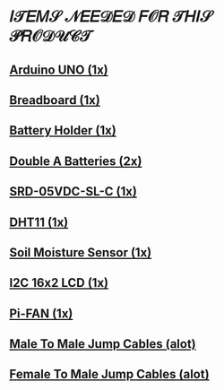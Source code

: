 # 𝐼𝒯𝐸𝑀𝒮 𝒩𝐸𝐸𝒟𝐸𝒟 𝐹𝒪𝑅 𝒯𝐻𝐼𝒮 𝒫𝑅𝒪𝒟𝒰𝒞𝒯

## [Arduino UNO (1x)](https://shopee.com.my/UNO-R3-Board-ATmega328P-with-USB-Cable-for-Arduino-i.9026134.1852416173?gclid=Cj0KCQjwnvOaBhDTARIsAJ)
## [Breadboard (1x)](https://shopee.com.my/MB102-Solderless-Mini-Medium-Large-Breadboard-170-400-830-Holes-Dupont-Jumper-Wire-EE-Components-Experiment-Donut-Board-i.33091591.547814043?sp_atk=1)
## [Battery Holder (1x)](https://shopee.com.my/2-Cell-Battery-Holder-AA-With-Wires-i.66871038.2164606220?sp_atk=127244de-f8da-40c0-beb0-7175ef963d64&xptdk=127244de-f8da-40c0-beb0-7175ef963d64)
## [Double A Batteries (2x)](https://shopee.com.my/EVEREADY-Super-Heavy-Duty-Battery-AA-AAA-Battery-1.5V-Alkaline-Battery-Bateri-AA-AAA-2a-Battery-3a-Battery-i.332516012.7066500221?sp_atk=)
## [SRD-05VDC-SL-C (1x)](https://shopee.com.my/Arduino-5V-DC-10A-250VAC-30VDC-Single-Channel-1-Way-Relay-Module-i.72422724.2122469267?gclid=Cj0KCQjwnvOaBhDTAR)
## [DHT11 (1x)](https://shopee.com.my/DHT11-DHT-11-High-Accuracy-Temperature-and-Humidity-Moisture-Sensor-Detect-3.3V-5V-Module-**FREE-CABLE-TechMakers-i.55645224.1843949397?sp)
## [Soil Moisture Sensor (1x)](https://shopee.com.my/Adjustable-Soil-Moisture-Sensor-Soil-Hygrometer-Sensor-for-Arduino-i.33287405.808599522?sp_atk=c20fbbc8-1d28-4099-9cfd-cd87232a0214&xptdk=)
## [I2C 16x2 LCD (1x)](https://shopee.com.my/Arduino-Serial-IIC-I2C-LCD-1602-(16x2)-Yellow-Liquid-Crystal-Display-Module-i.55645224.11716371254?sp_atk=57a69cb0-eb66-46d5-a3b4-19291907)
## [Pi-FAN (1x)](https://shopee.com.my/DC-5V-0.20A-Cooling-Fan-For-Raspberry-Pi-3-4-Model-3B-3B-4B-i.33287405.2840367600?sp_atk=5b51b6b0-3268-4a6f-8d12-d80987c84c95&xptdk=5b51)
## [Male To Male Jump Cables (alot)](https://shopee.com.my/Male-to-Male-(MM)-40pcs-Dupont-Jumper-Wire-DIY-Experiment-Breadboard-Rainbow-40p-Wires-Cable-10cm-20cm-30cm-for-Arduino-i.33091591.524229147?sp_at)
## [Female To Male Jump Cables (alot)](https://shopee.com.my/Female-to-Male-(FM)-40pcs-Dupont-Jumper-Wire-DIY-Experiment-Breadboard-Rainbow-Cable-40p-10cm-20cm-30cm-for-Arduino-i.33091591.460621073)
